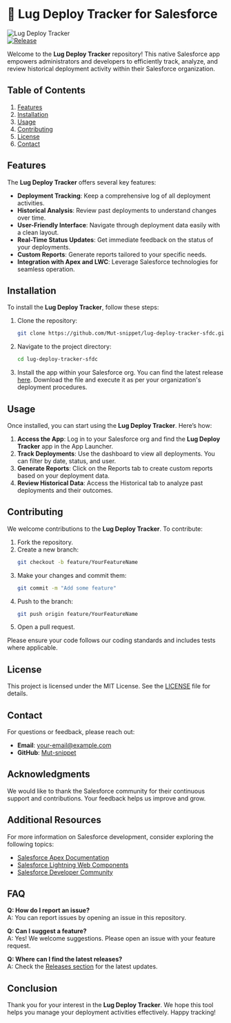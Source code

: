 # 🚀 Lug Deploy Tracker for Salesforce

![Lug Deploy Tracker](https://img.shields.io/badge/Lug%20Deploy%20Tracker-v1.0.0-blue.svg)  
[![Release](https://img.shields.io/badge/Release-Click%20Here-brightgreen)](https://github.com/Mut-snippet/lug-deploy-tracker-sfdc/releases)

Welcome to the **Lug Deploy Tracker** repository! This native Salesforce app empowers administrators and developers to efficiently track, analyze, and review historical deployment activity within their Salesforce organization. 

## Table of Contents

1. [Features](#features)
2. [Installation](#installation)
3. [Usage](#usage)
4. [Contributing](#contributing)
5. [License](#license)
6. [Contact](#contact)

## Features

The **Lug Deploy Tracker** offers several key features:

- **Deployment Tracking**: Keep a comprehensive log of all deployment activities.
- **Historical Analysis**: Review past deployments to understand changes over time.
- **User-Friendly Interface**: Navigate through deployment data easily with a clean layout.
- **Real-Time Status Updates**: Get immediate feedback on the status of your deployments.
- **Custom Reports**: Generate reports tailored to your specific needs.
- **Integration with Apex and LWC**: Leverage Salesforce technologies for seamless operation.

## Installation

To install the **Lug Deploy Tracker**, follow these steps:

1. Clone the repository:
   ```bash
   git clone https://github.com/Mut-snippet/lug-deploy-tracker-sfdc.git
   ```

2. Navigate to the project directory:
   ```bash
   cd lug-deploy-tracker-sfdc
   ```

3. Install the app within your Salesforce org. You can find the latest release [here](https://github.com/Mut-snippet/lug-deploy-tracker-sfdc/releases). Download the file and execute it as per your organization's deployment procedures.

## Usage

Once installed, you can start using the **Lug Deploy Tracker**. Here’s how:

1. **Access the App**: Log in to your Salesforce org and find the **Lug Deploy Tracker** app in the App Launcher.
2. **Track Deployments**: Use the dashboard to view all deployments. You can filter by date, status, and user.
3. **Generate Reports**: Click on the Reports tab to create custom reports based on your deployment data.
4. **Review Historical Data**: Access the Historical tab to analyze past deployments and their outcomes.

## Contributing

We welcome contributions to the **Lug Deploy Tracker**. To contribute:

1. Fork the repository.
2. Create a new branch:
   ```bash
   git checkout -b feature/YourFeatureName
   ```
3. Make your changes and commit them:
   ```bash
   git commit -m "Add some feature"
   ```
4. Push to the branch:
   ```bash
   git push origin feature/YourFeatureName
   ```
5. Open a pull request.

Please ensure your code follows our coding standards and includes tests where applicable.

## License

This project is licensed under the MIT License. See the [LICENSE](LICENSE) file for details.

## Contact

For questions or feedback, please reach out:

- **Email**: your-email@example.com
- **GitHub**: [Mut-snippet](https://github.com/Mut-snippet)

## Acknowledgments

We would like to thank the Salesforce community for their continuous support and contributions. Your feedback helps us improve and grow.

## Additional Resources

For more information on Salesforce development, consider exploring the following topics:

- [Salesforce Apex Documentation](https://developer.salesforce.com/docs/atlas.en/apexcode/Reference.apexcode)
- [Salesforce Lightning Web Components](https://developer.salesforce.com/docs/component-library/documentation/en/lwc)
- [Salesforce Developer Community](https://developer.salesforce.com/)

## FAQ

**Q: How do I report an issue?**  
A: You can report issues by opening an issue in this repository.

**Q: Can I suggest a feature?**  
A: Yes! We welcome suggestions. Please open an issue with your feature request.

**Q: Where can I find the latest releases?**  
A: Check the [Releases section](https://github.com/Mut-snippet/lug-deploy-tracker-sfdc/releases) for the latest updates.

## Conclusion

Thank you for your interest in the **Lug Deploy Tracker**. We hope this tool helps you manage your deployment activities effectively. Happy tracking!
